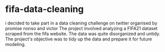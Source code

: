 # fifa-data-cleaning
i decided to take part in a data cleaning challenge on twitter organised by promise nonso and victor
The project involved analyzing a FIFA21 dataset scraped from the fifa website. The data was quite disorganized and untidy. The project's objective was to tidy up the data and prepare it for future modeling.
